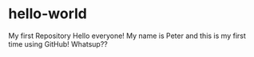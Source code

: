 # hello-world
My first Repository
Hello everyone!
My name is Peter and this is my first time using GitHub!
Whatsup??
